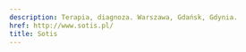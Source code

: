 ```yaml
---
description: Terapia, diagnoza. Warszawa, Gdańsk, Gdynia.
href: http://www.sotis.pl/
title: Sotis
---
```

